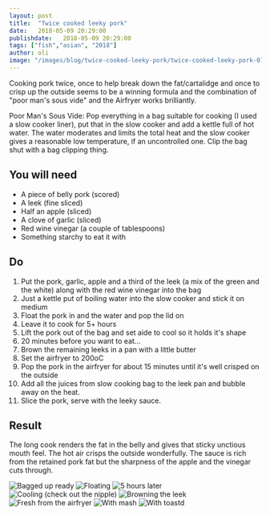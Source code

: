 ```yaml
---
layout: post
title:  "Twice cooked leeky pork"
date:   2018-05-09 20:29:00
publishdate:   2018-05-09 20:29:00
tags: ["fish","asian", "2018"]
author: oli
image: "/images/blog/twice-cooked-leeky-pork/twice-cooked-leeky-pork-07.jpg"
---
```


Cooking pork twice, once to help break down the fat/cartalidge and once to crisp up the outside seems to be a winning formula and the combination of "poor man's sous vide" and the Airfryer works brilliantly.

Poor Man's Sous Vide: Pop everything in a bag suitable for cooking (I used a slow cooker liner), put that in the slow cooker and add a kettle full of hot water.  The water moderates and limits the total heat and the slow cooker gives a reasonable low temperature, if an uncontrolled one.  Clip the bag shut with a bag clipping thing.

## You will need

* A piece of belly pork (scored)
* A leek (fine sliced)
* Half an apple (sliced)
* A clove of garlic (sliced)
* Red wine vinegar (a couple of tablespoons)
* Something starchy to eat it with

## Do

1. Put the pork, garlic, apple and a third of the leek (a mix of the green and the white) along with the red wine vinegar into the bag
2. Just a kettle put of boiling water into the slow cooker and stick it on medium
3. Float the pork in and the water and pop the lid on
4. Leave it to cook for 5+ hours
5. Lift the pork out of the bag and set aide to cool so it holds it's shape
6. 20 minutes before you want to eat...
7. Brown the remaining leeks in a pan with a little butter
8. Set the airfryer to 200oC
9. Pop the pork in the airfryer for about 15 minutes until it's well crisped on the outside
10. Add all the juices from slow cooking bag to the leek pan and bubble away on the heat.
11. Slice the pork, serve with the leeky sauce.


## Result

The long cook renders the fat in the belly and gives that sticky unctious mouth feel.  The hot air crisps the outside wonderfully.  The sauce is rich from the retained pork fat but the sharpness of the apple and the vinegar cuts through. 

![Bagged up ready](/images/blog/twice-cooked-leeky-pork/twice-cooked-leeky-pork-00.jpg)
![Floating](/images/blog/twice-cooked-leeky-pork/twice-cooked-leeky-pork-01.jpg)
![5 hours later](/images/blog/twice-cooked-leeky-pork/twice-cooked-leeky-pork-02.jpg)
![Cooling (check out the nipple)](/images/blog/twice-cooked-leeky-pork/twice-cooked-leeky-pork-03.jpg)
![Browning the leek](/images/blog/twice-cooked-leeky-pork/twice-cooked-leeky-pork-04.jpg)
![Fresh from the airfryer](/images/blog/twice-cooked-leeky-pork/twice-cooked-leeky-pork-05.jpg)
![With mash](/images/blog/twice-cooked-leeky-pork/twice-cooked-leeky-pork-06.jpg)
![With toastd](/images/blog/twice-cooked-leeky-pork/twice-cooked-leeky-pork-07.jpg)
